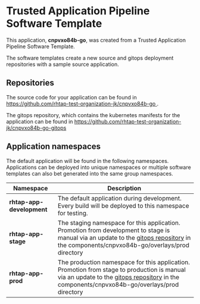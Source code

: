 # Trusted Application Pipeline Software Template

This application, **cnpvxo84b-go**, was created from a Trusted Application Pipeline Software Template.

The software templates create a new source and gitops deployment repositories with a sample source application. 

## Repositories

The source code for your application can be found in [https://github.com/rhtap-test-organization-jk/cnpvxo84b-go ](https://github.com/rhtap-test-organization-jk/cnpvxo84b-go ).
 
The gitops repository, which contains the kubernetes manifests for the application can be found in 
[https://github.com/rhtap-test-organization-jk/cnpvxo84b-go-gitops ](https://github.com/rhtap-test-organization-jk/cnpvxo84b-go-gitops ) 

## Application namespaces 

The default application will be found in the following namespaces. Applications can be deployed into unique namespaces or multiple software templates can also bet generated into the same group namespaces.  

|  Namespace   |  Description   |  
| -------- | -------- |   
| **rhtap-app-development** | The default application during development. Every build will be deployed to this namespace for testing. | 
| **rhtap-app-stage** | The staging namespace for this application. Promotion from development to stage is manual via an update to the [gitops repository](https://github.com/rhtap-test-organization-jk/cnpvxo84b-go-gitops ) in the components/cnpvxo84b-go/overlays/prod directory |  
| **rhtap-app-prod** | The production namespace for this application. Promotion from stage to production is manual via an update to the [gitops repository](https://github.com/rhtap-test-organization-jk/cnpvxo84b-go-gitops ) in the components/cnpvxo84b-go/overlays/prod directory | 